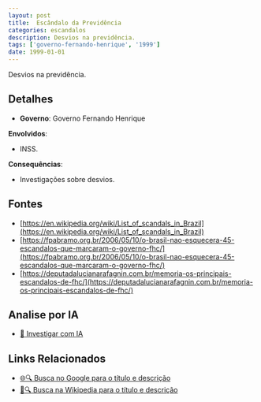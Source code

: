 ```yaml
---
layout: post
title:  Escândalo da Previdência
categories: escandalos
description: Desvios na previdência.
tags: ['governo-fernando-henrique', '1999']
date: 1999-01-01
---
```


Desvios na previdência.

## Detalhes
- **Governo**: Governo Fernando Henrique

**Envolvidos**:
- INSS.


**Consequências**:
- Investigações sobre desvios.


## Fontes
- [https://en.wikipedia.org/wiki/List_of_scandals_in_Brazil](https://en.wikipedia.org/wiki/List_of_scandals_in_Brazil)
- [https://fpabramo.org.br/2006/05/10/o-brasil-nao-esquecera-45-escandalos-que-marcaram-o-governo-fhc/](https://fpabramo.org.br/2006/05/10/o-brasil-nao-esquecera-45-escandalos-que-marcaram-o-governo-fhc/)
- [https://deputadalucianarafagnin.com.br/memoria-os-principais-escandalos-de-fhc/](https://deputadalucianarafagnin.com.br/memoria-os-principais-escandalos-de-fhc/)


## Analise por IA
- [🤖 Investigar com IA](https://www.perplexity.ai/search?q=Esc%C3%A2ndalo%20da%20Previd%C3%AAncia%20Desvios%20na%20previd%C3%AAncia.%20Governo%20Fernando%20Henrique)

## Links Relacionados
- [🌐🔍 Busca no Google para o título e descrição](https://www.google.com/search?q=Esc%C3%A2ndalo%20da%20Previd%C3%AAncia%20Desvios%20na%20previd%C3%AAncia.%20Governo%20Fernando%20Henrique)
- [📖🔍 Busca na Wikipedia para o título e descrição](https://pt.wikipedia.org/w/index.php?search=Esc%C3%A2ndalo%20da%20Previd%C3%AAncia%20Desvios%20na%20previd%C3%AAncia.%20Governo%20Fernando%20Henrique)

